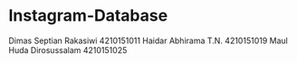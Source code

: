 # Instagram-Database

Dimas Septian Rakasiwi  4210151011
Haidar Abhirama T.N.    4210151019
Maul Huda Dirosussalam  4210151025
